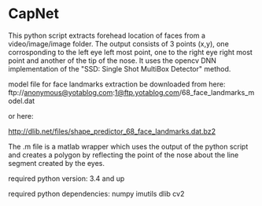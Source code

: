 # CapNet
This python script extracts forehead location of faces from a video/image/image folder. The output consists of 3 points (x,y), one corrosponding to the left eye left most point, one to the right eye right most point and another of the tip of the nose. It uses the opencv DNN implementation of the "SSD: Single Shot MultiBox Detector" method.

model file for face landmarks extraction be downloaded from here:
ftp://anonymous@yotablog.com:1@ftp.yotablog.com/68_face_landmarks_model.dat

or here:

http://dlib.net/files/shape_predictor_68_face_landmarks.dat.bz2

The .m file is a matlab wrapper which uses the output of the python script and creates a polygon by reflecting the point of the nose about the line segment created by the eyes.

required python version:
3.4 and up

required python dependencies:
numpy
imutils
dlib
cv2
